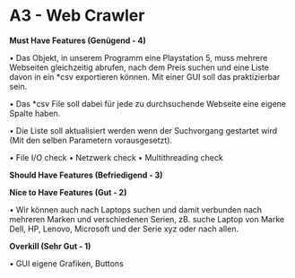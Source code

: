 # A3 - Web Crawler

**Must Have Features (Genügend - 4)**

•	Das Objekt, in unserem Programm eine Playstation 5, muss mehrere Webseiten gleichzeitig abrufen, nach dem Preis suchen und eine Liste davon in ein *csv exportieren können. Mit einer GUI soll das praktizierbar sein.

•   Das *csv File soll dabei für jede zu durchsuchende Webseite eine eigene Spalte haben.

•	Die Liste soll aktualisiert werden wenn der Suchvorgang gestartet wird (Mit den selben Parametern vorausgesetzt).

•	File I/O check
•	Netzwerk check
•	Multithreading check


**Should Have Features (Befriedigend - 3)**



**Nice to Have Features (Gut - 2)**


•	Wir können auch nach Laptops suchen und damit verbunden nach mehreren Marken und verschiedenen Serien, zB. suche Laptop von Marke Dell, HP, Lenovo, Microsoft und der Serie xyz oder nach allen.

**Overkill (Sehr Gut - 1)**

•	GUI eigene Grafiken, Buttons





